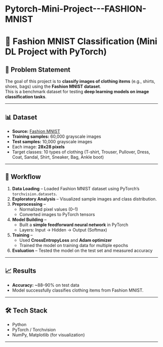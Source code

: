 # Pytorch-Mini-Project---FASHION-MNIST
# 👕 Fashion MNIST Classification (Mini DL Project with PyTorch)

## 📌 Problem Statement
The goal of this project is to **classify images of clothing items** (e.g., shirts, shoes, bags) using the **Fashion MNIST dataset**.  
This is a benchmark dataset for testing **deep learning models on image classification tasks**.

---

## 📊 Dataset
- **Source:** [Fashion MNIST](https://github.com/zalandoresearch/fashion-mnist)  
- **Training samples:** 60,000 grayscale images  
- **Test samples:** 10,000 grayscale images  
- Each image: **28x28 pixels**  
- Target classes: 10 types of clothing (T-shirt, Trouser, Pullover, Dress, Coat, Sandal, Shirt, Sneaker, Bag, Ankle boot)  

---

## 🔎 Workflow
1. **Data Loading** – Loaded Fashion MNIST dataset using PyTorch’s `torchvision.datasets`.  
2. **Exploratory Analysis** – Visualized sample images and class distribution.  
3. **Preprocessing** –  
   - Normalized pixel values (0–1)  
   - Converted images to PyTorch tensors  
4. **Model Building** –  
   - Built a **simple feedforward neural network** in PyTorch  
   - Layers: Input → Hidden → Output (Softmax)  
5. **Training** –  
   - Used **CrossEntropyLoss** and **Adam optimizer**  
   - Trained the model on training data for multiple epochs  
6. **Evaluation** – Tested the model on the test set and measured accuracy  

---

## 📈 Results
- **Accuracy:** ~88–90% on test data  
- Model successfully classifies clothing items from Fashion MNIST.  

---

## 🛠 Tech Stack
- Python  
- PyTorch / Torchvision  
- NumPy, Matplotlib (for visualization)  

---
